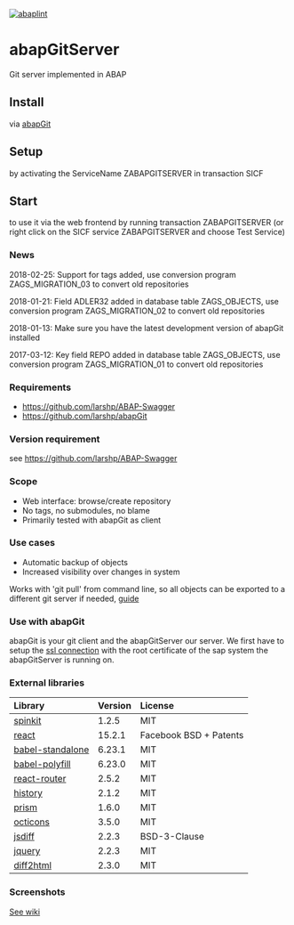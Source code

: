 [![abaplint](https://abaplint.org/badges/larshp/abapGitServer)](https://abaplint.org/project/larshp/abapGitServer)

# abapGitServer
Git server implemented in ABAP

## Install

via [abapGit](http://www.abapgit.org)

## Setup

by activating the ServiceName ZABAPGITSERVER in transaction SICF

## Start

to use it via the web frontend by running transaction ZABAPGITSERVER (or right click on the SICF service ZABAPGITSERVER and choose Test Service)

### News
2018-02-25: Support for tags added, use conversion program ZAGS_MIGRATION_03 to convert old repositories

2018-01-21: Field ADLER32 added in database table ZAGS_OBJECTS, use conversion program ZAGS_MIGRATION_02 to convert old repositories

2018-01-13: Make sure you have the latest development version of abapGit installed

2017-03-12: Key field REPO added in database table ZAGS_OBJECTS, use conversion program ZAGS_MIGRATION_01 to convert old repositories

### Requirements
- https://github.com/larshp/ABAP-Swagger
- https://github.com/larshp/abapGit

### Version requirement
see https://github.com/larshp/ABAP-Swagger

### Scope
- Web interface: browse/create repository
- No tags, no submodules, no blame
- Primarily tested with abapGit as client

### Use cases
- Automatic backup of objects
- Increased visibility over changes in system

Works with 'git pull' from command line, so all objects can be exported to a different git server if needed, [guide](https://help.github.com/articles/importing-a-git-repository-using-the-command-line/)

### Use with abapGit
abapGit is your git client and the abapGitServer our server. We first have to setup the [ssl connection](https://docs.abapgit.org/guide-ssl-setup.html) with the root certificate of the sap system the abapGitServer is running on.

### External libraries

Library   | Version | License
:------------ | :------------ | :------------
[spinkit](https://github.com/tobiasahlin/SpinKit) | 1.2.5 | MIT
[react](https://github.com/facebook/react) | 15.2.1 | Facebook BSD + Patents
[babel-standalone](https://github.com/babel/babel-standalone) | 6.23.1 | MIT
[babel-polyfill](https://github.com/babel/babel/tree/master/packages/babel-polyfill) | 6.23.0 | MIT
[react-router](https://github.com/ReactTraining/react-router) | 2.5.2 | MIT
[history](https://github.com/ReactTraining/history) | 2.1.2 | MIT
[prism](https://github.com/PrismJS/prism) | 1.6.0 | MIT
[octicons](https://github.com/primer/octicons/) | 3.5.0 | MIT
[jsdiff](https://github.com/kpdecker/jsdiff) | 2.2.3 | BSD-3-Clause
[jquery](https://github.com/jquery/jquery) | 2.2.3 | MIT
[diff2html](https://github.com/rtfpessoa/diff2html) | 2.3.0 | MIT

### Screenshots
[See wiki](https://github.com/larshp/abapGitServer/wiki/Screenshots)
